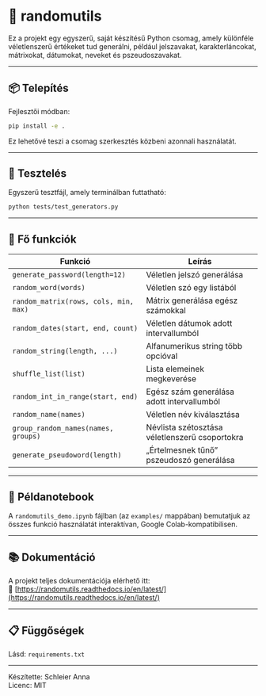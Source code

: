 # 🎲 randomutils

Ez a projekt egy egyszerű, saját készítésű Python csomag, amely különféle véletlenszerű értékeket tud generálni, például jelszavakat, karakterláncokat, mátrixokat, dátumokat, neveket és pszeudoszavakat.

---

## 📦 Telepítés

Fejlesztői módban:

```bash
pip install -e .
```

Ez lehetővé teszi a csomag szerkesztés közbeni azonnali használatát.

---

## 🧪 Tesztelés

Egyszerű tesztfájl, amely terminálban futtatható:

```bash
python tests/test_generators.py
```

---

## 📁 Fő funkciók

| Funkció | Leírás |
|--------|--------|
| `generate_password(length=12)` | Véletlen jelszó generálása |
| `random_word(words)` | Véletlen szó egy listából |
| `random_matrix(rows, cols, min, max)` | Mátrix generálása egész számokkal |
| `random_dates(start, end, count)` | Véletlen dátumok adott intervallumból |
| `random_string(length, ...)` | Alfanumerikus string több opcióval |
| `shuffle_list(list)` | Lista elemeinek megkeverése |
| `random_int_in_range(start, end)` | Egész szám generálása adott intervallumból |
| `random_name(names)` | Véletlen név kiválasztása |
| `group_random_names(names, groups)` | Névlista szétosztása véletlenszerű csoportokra |
| `generate_pseudoword(length)` | „Értelmesnek tűnő” pszeudoszó generálása |

---

## 📒 Példanotebook

A `randomutils_demo.ipynb` fájlban (az `examples/` mappában) bemutatjuk az összes funkció használatát interaktívan, Google Colab-kompatibilisen.

---

## 📚 Dokumentáció

A projekt teljes dokumentációja elérhető itt:  
🔗 [https://randomutils.readthedocs.io/en/latest/](https://randomutils.readthedocs.io/en/latest/)

---

## 📋 Függőségek

Lásd: `requirements.txt`

---

Készítette: Schleier Anna  
Licenc: MIT
